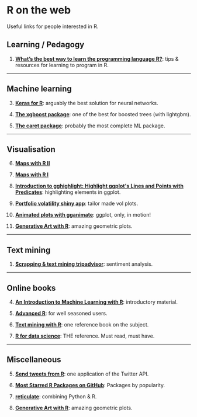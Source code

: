 R on the web
================
Useful links for people interested in R.


Learning / Pedagogy
----


1.  **[What’s the best way to learn the programming language R?](https://qz.com/1464525/whats-the-best-way-to-learn-the-programming-language-r-preferably-for-free/)**: tips & resources for learning to program in R.


------------------------------------------------------------------------


Machine learning
----------

3.  **[Keras for R](https://blog.rstudio.com/2017/09/05/keras-for-r/)**: arguably the best solution for neural networks.

2.  **[The xgboost package](https://xgboost.readthedocs.io/en/latest/R-package/xgboostPresentation.html)**: one of the best for boosted trees (with lightgbm).

1.  **[The caret package](https://www.machinelearningplus.com/machine-learning/caret-package/)**: probably the most complete ML package.


------------------------------------------------------------------------


Visualisation
----------

6.  **[Maps with R II](http://eriqande.github.io/rep-res-web/lectures/making-maps-with-R.html)**

5.  **[Maps with R I](https://github.com/Robinlovelace/Creating-maps-in-R)**

4.  **[Introduction to gghighlight: Highlight ggplot's Lines and Points with Predicates](https://yutani.rbind.io/post/2017-10-06-gghighlight/)**: highlighting elements in ggplot.

3.  **[Portfolio volatility shiny app](https://rviews.rstudio.com/2017/08/09/portfolio-volatility-shiny-app/)**: tailor made vol plots.

2.  **[Animated plots with gganimate](https://www.data-imaginist.com/2018/what-are-we-plotting-what-are-we-animating/)**: ggplot, only, in motion!

1.  **[Generative Art with R](https://github.com/cutterkom/generativeart)**: amazing geometric plots.


------------------------------------------------------------------------


Text mining
----------



1.  **[Scrapping & text mining tripadvisor](https://towardsdatascience.com/scraping-tripadvisor-text-mining-and-sentiment-analysis-for-hotel-reviews-cc4e20aef333)**: sentiment analysis.


------------------------------------------------------------------------


Online books
----------

4.  **[An Introduction to Machine Learning with R](https://lgatto.github.io/IntroMachineLearningWithR/index.html)**: introductory material. 

3.  **[Advanced R](http://adv-r.had.co.nz)**: for well seasoned users. 

2.  **[Text mining with R](https://www.tidytextmining.com)**: one reference book on the subject.

1.  **[R for data science](https://r4ds.had.co.nz)**: THE reference. Must read, must have.


------------------------------------------------------------------------


Miscellaneous
----------

5.  **[Send tweets from R](https://www.r-bloggers.com/send-tweets-from-r-a-very-short-walkthrough/)**: one application of the Twitter API.

4.  **[Most Starred R Packages on GitHub](https://stevenmortimer.com/most-starred-r-packages-on-github/)**: Packages by popularity.

2.  **[reticulate](https://rstudio.github.io/reticulate/)**: combining Python & R.

1.  **[Generative Art with R](https://github.com/cutterkom/generativeart)**: amazing geometric plots.


